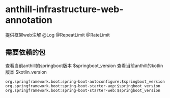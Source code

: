 # anthill-infrastructure-web-annotation

提供框架web注解 @Log @RepeatLimit @RateLimit

## 需要依赖的包

查看当前anthill的springboot版本 $springboot_version
查看当前anthill的kotlin版本 $kotlin_version

```
org.springframework.boot:spring-boot-autoconfigure:$springboot_version
org.springframework.boot:spring-boot-starter-aop:$springboot_version
org.springframework.boot:spring-boot-starter-web:$springboot_version
```

